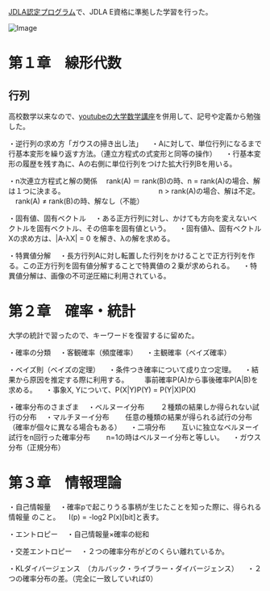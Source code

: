 [JDLA認定プログラム](http://study-ai.com/jdla)で、JDLA E資格に準拠した学習を行った。

![Image](http://ai999.careers/bnr_jdla.png)


# 第１章　線形代数

## 行列
高校数学以来なので、[youtubeの大学数学講座](https://www.youtube.com/playlist?list=PLDJfzGjtVLHnc1vTpBaCNKMUl6HauQv1a)を併用して、記号や定義から勉強した。

・逆行列の求め方「ガウスの掃き出し法」
　・Aに対して、単位行列になるまで行基本変形を繰り返す方法。（連立方程式の式変形と同等の操作）
　・行基本変形の履歴を残す為に、Aの右側に単位行列をつけた拡大行列Bを用いる。

・n次連立方程式と解の関係
　rank(A) ＝ rank(B)の時、n = rank(A)の場合、解は１つに決まる。
　　　　　　　　　　　　　n > rank(A)の場合、解は不定。
　rank(A) ≠ rank(B)の時、解なし（不能）


・固有値、固有ベクトル
　・ある正方行列に対し、かけても方向を変えないベクトルを固有ベクトル、その倍率を固有値という。
　・固有値λ、固有ベクトルXの求め方は、|A-λX| = 0 を解き、λの解を求める。


・特異値分解
　・長方行列Aに対し転置した行列をかけることで正方行列を作る。この正方行列を固有値分解することで特異値の２乗が求められる。
　・特異値分解は、画像の不可逆圧縮に利用されている。

# 第２章　確率・統計
大学の統計で習ったので、キーワードを復習するに留めた。

・確率の分類
　・客観確率（頻度確率）
　・主観確率（ベイズ確率）

・ベイズ則（ベイズの定理）
　・条件つき確率について成り立つ定理。
　・結果から原因を推定する際に利用する。
　　事前確率P(A)から事後確率P(A|B)を求める。
　・事象X, Yについて、P(X|Y)P(Y) = P(Y|X)P(X)

・確率分布のさまざま
　・ベルヌーイ分布
　　２種類の結果しか得られない試行の分布
　・マルチヌーイ分布
　　任意の種類の結果が得られる試行の分布（確率が個々に異なる場合もある）
　・二項分布
　　互いに独立なベルヌーイ試行をn回行った確率分布
　　n=1の時はベルヌーイ分布と等しい。
　・ガウス分布（正規分布）

# 第３章　情報理論

・自己情報量
　・確率pで起こりうる事柄が生じたことを知った際に、得られる情報量 のこと。
　I(p) = -log2 P(x)[bit]と表す。
　

・エントロピー
　・自己情報量×確率の総和

・交差エントロピー
　・２つの確率分布がどのくらい離れているか。

・KLダイバージェンス　（カルバック・ライブラー・ダイバージェンス）
　・２つの確率分布の差。（完全に一致していれば0）


